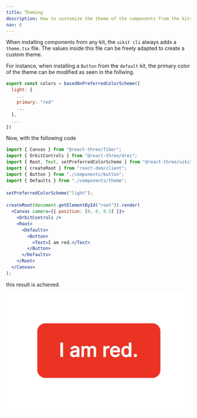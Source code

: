 ```yaml
---
title: Theming
description: How to customize the theme of the components from the kits.
nav: 6
---
```


When installing components from any kit, the `uikit cli` always adds a `theme.tsx` file. The values inside this file can be freely adapted to create a custom theme.

For instance, when installing a `Button` from the `default` kit, the primary color of the theme can be modified as seen in the follwing.

```js
export const colors = basedOnPreferredColorScheme({
  light: {
    ...
    primary: "red"
    ...
  },
  ...
})
```

Now, with the following code

```jsx
import { Canvas } from "@react-three/fiber";
import { OrbitControls } from "@react-three/drei";
import { Root, Text, setPreferredColorScheme } from "@react-three/uikit";
import { createRoot } from "react-dom/client";
import { Button } from "./components/button";
import { Defaults } from "./components/theme";

setPreferredColorScheme("light");

createRoot(document.getElementById("root")).render(
  <Canvas camera={{ position: [0, 0, 0.5] }}>
    <OrbitControls />
    <Root>
      <Defaults>
        <Button>
          <Text>I am red.</Text>
        </Button>
      </Defaults>
    </Root>
  </Canvas>
);
```

this result is achieved.

![themed button in red](./theming.png)